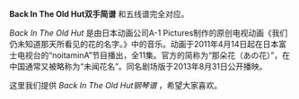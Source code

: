 

**Back In The Old Hut双手简谱** 和五线谱完全对应。

_Back In The Old Hut_ 是由日本动画公司A-1
Pictures制作的原创电视动画《我们仍未知道那天所看见的花的名字。》中的音乐。动画于2011年4月14日起在日本富士电视台的“noitaminA”节目播出，全11集。官方的简称为“那朵花（あの花）”，在中国通常又被略称为“未闻花名”。同名剧场版于2013年8月31日公开播映。

这里我们提供 _Back In The Old Hut钢琴谱_ ，希望大家喜欢。

